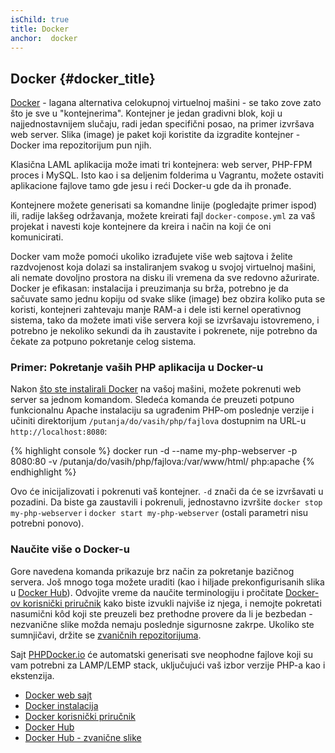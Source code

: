 ```yaml
---
isChild: true
title: Docker
anchor:  docker
---
```


## Docker {#docker_title}

[Docker] - lagana alternativa celokupnoj virtuelnoj mašini - se tako zove zato što je sve u "kontejnerima". Kontejner je
jedan gradivni blok, koji u najjednostavnijem slučaju, radi jedan specifični posao, na primer izvršava web server.
Slika (image) je paket koji koristite da izgradite kontejner - Docker ima repozitorijum pun njih.

Klasična LAML aplikacija može imati tri kontejnera: web server, PHP-FPM proces i MySQL. Isto kao i sa deljenim folderima
u Vagrantu, možete ostaviti aplikacione fajlove tamo gde jesu i reći Docker-u gde da ih pronađe.

Kontejnere možete generisati sa komandne linije (pogledajte primer ispod) ili, radije lakšeg održavanja, možete kreirati
fajl `docker-compose.yml` za vaš projekat i navesti koje kontejnere da kreira i način na koji će oni komunicirati.

Docker vam može pomoći ukoliko izrađujete više web sajtova i želite razdvojenost koja dolazi sa instaliranjem svakog u
svojoj virtuelnoj mašini, ali nemate dovoljno prostora na disku ili vremena da sve redovno ažurirate. Docker je efikasan:
instalacija i preuzimanja su brža, potrebno je da sačuvate samo jednu kopiju od svake slike (image) bez obzira koliko puta
se koristi, kontejneri zahtevaju manje RAM-a i dele isti kernel operativnog sistema, tako da možete imati više servera
koji se izvršavaju istovremeno, i potrebno je nekoliko sekundi da ih zaustavite i pokrenete, nije potrebno da čekate za
potpuno pokretanje celog sistema.

### Primer: Pokretanje vaših PHP aplikacija u Docker-u

Nakon [što ste instalirali Docker][docker-install] na vašoj mašini, možete pokrenuti web server sa jednom komandom.
Sledeća komanda će preuzeti potpuno funkcionalnu Apache instalaciju sa ugrađenim PHP-om poslednje verzije i učiniti direktorijum
`/putanja/do/vasih/php/fajlova` dostupnim na URL-u `http://localhost:8080`:

{% highlight console %}
docker run -d --name my-php-webserver -p 8080:80 -v /putanja/do/vasih/php/fajlova:/var/www/html/ php:apache
{% endhighlight %}

Ovo će inicijalizovati i pokrenuti vaš kontejner. `-d` znači da će se izvršavati u pozadini. Da biste ga zaustavili i
pokrenuli, jednostavno izvršite `docker stop my-php-webserver` i `docker start my-php-webserver` (ostali parametri nisu potrebni ponovo).

### Naučite više o Docker-u

Gore navedena komanda prikazuje brz način za pokretanje bazičnog servera. Još mnogo toga možete uraditi (kao i hiljade
prekonfigurisanih slika u [Docker Hub][docker-hub]). Odvojite vreme da naučite terminologiju i pročitate [Docker-ov korisnički priručnik][docker-doc]
kako biste izvukli najviše iz njega, i nemojte pokretati nasumični kôd koji ste preuzeli bez prethodne provere da li je
bezbedan - nezvanične slike možda nemaju poslednje sigurnosne zakrpe. Ukoliko ste sumnjičavi, držite se [zvaničnih repozitorijuma][docker-hub-official].

Sajt [PHPDocker.io] će automatski generisati sve neophodne fajlove koji su vam potrebni za LAMP/LEMP stack, uključujući
vaš izbor verzije PHP-a kao i ekstenzija.

* [Docker web sajt][Docker]
* [Docker instalacija][docker-install]
* [Docker korisnički priručnik][docker-doc]
* [Docker Hub][docker-hub]
* [Docker Hub - zvanične slike][docker-hub-official]

[Docker]: http://docker.com/
[docker-hub]: https://hub.docker.com/
[docker-hub-official]: https://hub.docker.com/explore/
[docker-install]: https://docs.docker.com/installation/
[docker-doc]: https://docs.docker.com/userguide/
[PHPDocker.io]: https://phpdocker.io/generator

